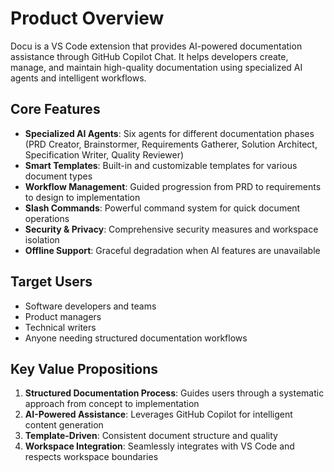 # Product Overview

Docu is a VS Code extension that provides AI-powered documentation assistance through GitHub Copilot Chat. It helps developers create, manage, and maintain high-quality documentation using specialized AI agents and intelligent workflows.

## Core Features

- **Specialized AI Agents**: Six agents for different documentation phases (PRD Creator, Brainstormer, Requirements Gatherer, Solution Architect, Specification Writer, Quality Reviewer)
- **Smart Templates**: Built-in and customizable templates for various document types
- **Workflow Management**: Guided progression from PRD to requirements to design to implementation
- **Slash Commands**: Powerful command system for quick document operations
- **Security & Privacy**: Comprehensive security measures and workspace isolation
- **Offline Support**: Graceful degradation when AI features are unavailable

## Target Users

- Software developers and teams
- Product managers
- Technical writers
- Anyone needing structured documentation workflows

## Key Value Propositions

1. **Structured Documentation Process**: Guides users through a systematic approach from concept to implementation
2. **AI-Powered Assistance**: Leverages GitHub Copilot for intelligent content generation
3. **Template-Driven**: Consistent document structure and quality
4. **Workspace Integration**: Seamlessly integrates with VS Code and respects workspace boundaries